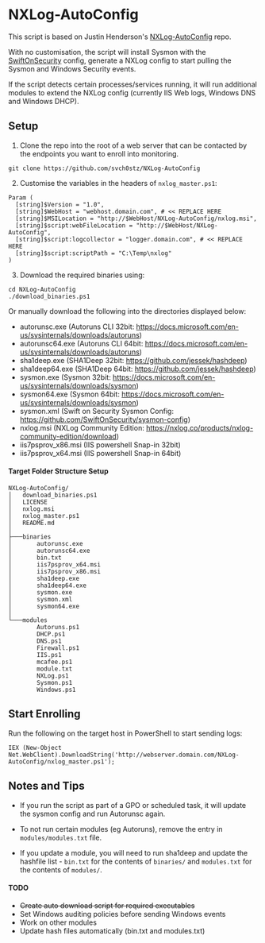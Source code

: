 # NXLog-AutoConfig

This script is based on Justin Henderson's [NXLog-AutoConfig](https://github.com/SMAPPER/NXLog-AutoConfig) repo.

With no customisation, the script will install Sysmon with the [SwiftOnSecurity](https://github.com/SwiftOnSecurity/sysmon-config) config, generate a NXLog config to start pulling the Sysmon and Windows Security events.

If the script detects certain processes/services running, it will run additional modules to extend the NXLog config (currently IIS Web logs, Windows DNS and Windows DHCP).

## Setup

1. Clone the repo into the root of a web server that can be contacted by the endpoints you want to enroll into monitoring.

```
git clone https://github.com/svch0stz/NXLog-AutoConfig
```
2. Customise the variables in the headers of  `nxlog_master.ps1`:

```
Param (
  [string]$Version = "1.0",
  [string]$WebHost = "webhost.domain.com", # << REPLACE HERE
  [string]$MSILocation = "http://$WebHost/NXLog-AutoConfig/nxlog.msi",
  [string]$script:webFileLocation = "http://$WebHost/NXLog-AutoConfig",
  [string]$script:logcollector = "logger.domain.com", # << REPLACE HERE
  [string]$script:scriptPath = "C:\Temp\nxlog"
)
```
3. Download the required binaries using:
```
cd NXLog-AutoConfig
./download_binaries.ps1
```
Or manually download the following into the directories displayed below:

- autorunsc.exe (Autoruns CLI 32bit: https://docs.microsoft.com/en-us/sysinternals/downloads/autoruns)
- autorunsc64.exe (Autoruns CLI 64bit: https://docs.microsoft.com/en-us/sysinternals/downloads/autoruns)
- sha1deep.exe (SHA1Deep 32bit: https://github.com/jessek/hashdeep)
- sha1deep64.exe (SHA1Deep 64bit: https://github.com/jessek/hashdeep)
- sysmon.exe (Sysmon 32bit: https://docs.microsoft.com/en-us/sysinternals/downloads/sysmon)
- sysmon64.exe (Sysmon 64bit: https://docs.microsoft.com/en-us/sysinternals/downloads/sysmon)
- sysmon.xml (Swift on Security Sysmon Config: https://github.com/SwiftOnSecurity/sysmon-config)
- nxlog.msi (NXLog Community Edition: https://nxlog.co/products/nxlog-community-edition/download)
- iis7psprov_x86.msi (IIS powershell Snap-in 32bit)
- iis7psprov_x64.msi (IIS powershell Snap-in 64bit)

#### Target Folder Structure Setup
```
NXLog-AutoConfig/
│   download_binaries.ps1
│   LICENSE
│   nxlog.msi
│   nxlog_master.ps1
│   README.md
│
├───binaries
│       autorunsc.exe
│       autorunsc64.exe
│       bin.txt
│       iis7psprov_x64.msi
│       iis7psprov_x86.msi
│       sha1deep.exe
│       sha1deep64.exe
│       sysmon.exe
│       sysmon.xml
│       sysmon64.exe
│
└───modules
        Autoruns.ps1
        DHCP.ps1
        DNS.ps1
        Firewall.ps1
        IIS.ps1
        mcafee.ps1
        module.txt
        NXLog.ps1
        Sysmon.ps1
        Windows.ps1
```

## Start Enrolling

Run the following on the target host in PowerShell to start sending logs:
```
IEX (New-Object Net.WebClient).DownloadString('http://webserver.domain.com/NXLog-AutoConfig/nxlog_master.ps1');
```

## Notes and Tips

- If you run the script as part of a GPO or scheduled task, it will update the sysmon config and run Autorunsc again. 

- To not run certain modules (eg Autoruns), remove the entry in `modules/modules.txt` file.

- If you update a module, you will need to run sha1deep and update the hashfile list - `bin.txt` for the contents of `binaries/` and `modules.txt` for the contents of `modules/`.

#### TODO
- ~~Create auto download script for required executables~~
- Set Windows auditing policies before sending Windows events
- Work on other modules
- Update hash files automatically (bin.txt and modules.txt)
